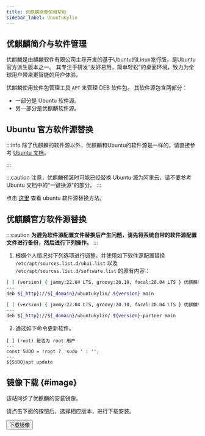 ```yaml
---
title: 优麒麟镜像使用帮助
sidebar_label: UbuntuKylin
---
```


## 优麒麟简介与软件管理

优麒麟是由麒麟软件有限公司主导开发的基于Ubuntu的Linux发行版，是Ubuntu官方派生版本之一。
其专注于研发“友好易用，简单轻松”的桌面环境，致力为全球用户带来更智能的用户体验。

优麒麟使用软件包管理工具 `APT` 来管理 DEB 软件包。
其软件源包含两部分：
- 一部分是 Ubuntu 软件源。
- 另一部分是优麒麟软件源。

## Ubuntu 官方软件源替换

:::info 
除了优麒麟的软件源以外，优麒麟和Ubuntu的软件源是一样的，请直接参考 [Ubuntu 文档](./ubuntu.md)。

:::

:::caution
注意，优麒麟预装时可能已经替换 Ubuntu 源为阿里云，请不要参考 Ubuntu 文档中的“一键换源”的部分。
:::

点击 [这里](./ubuntu.md) 查看 ubuntu 软件源替换方法。


## 优麒麟官方软件源替换

:::caution
**为避免软件源配置文件替换后产生问题，请先将系统自带的软件源配置文件进行备份，然后进行下列操作。**
:::

1. 根据个人情况对下列选项进行调整，并使用如下软件源配置替换 `/etc/apt/sources.list.d/ukui.list` 以及
`/etc/apt/sources.list.d/software.list` 的原有内容：

```bash varcode title=/etc/apt/sources.list.d/ukui.list
[ ] (version) { jammy:22.04 LTS, groovy:20.10, focal:20.04 LTS } 优麒麟版本
---
deb ${_http}://${_domain}/ubuntukylin/ ${version} main
```

```bash varcode title=/etc/apt/sources.list.d/software.list
[ ] (version) { jammy:22.04 LTS, groovy:20.10, focal:20.04 LTS } 优麒麟版本
---
deb ${_http}://${_domain}/ubuntukylin/ ${version}-partner main
```

2. 通过如下命令更新软件。

```shell varcode
[ ] (root) 是否为 root 用户
---
const SUDO = !root ? 'sudo ' : '';
---
${SUDO}apt update
```


## 镜像下载 {#image}

该站同步了优麒麟的安装镜像。

请点击下面的按钮后，选择相应版本，进行下载安装。

<a href="/release?release=Ubuntu%20Kylin">
    <button className="button button--primary button--lg">
    下载镜像
    </button>
</a>

